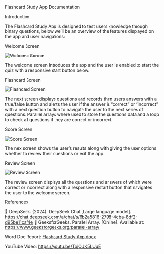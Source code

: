 Flashcard Study App Documentation

Introduction 

The Flashcard Study App is designed to test users knowledge through binary questions, below we’ll be an overview of the features displayed on the app and user navigations:

Welcome Screen
 
![Welcome Screen](https://github.com/user-attachments/assets/3bcc6074-aea3-449d-95a9-19cdceccb949)

The welcome screen Introduces the app and the user is enabled to start the quiz with a responsive start button below.

Flashcard Screen

 ![Flashcard Screen](https://github.com/user-attachments/assets/a6190cbe-050f-4ea1-af48-641ea5c72a45)

The next screen displays questions and records then users answers with a true/false button and alerts the user if the answer is “correct” or “incorrect” with a next question button to navigate the user to the next series of questions. Parallel arrays where used to store the questions data and a loop to check all questions if they are correct or incorrect.

Score Screen

 ![Score Screen](https://github.com/user-attachments/assets/45bd7fa3-1e5a-4f5e-8d79-765cd11282d5)


The nex screen shows the user’s results along with giving the user options whether to review their questions or exit the app.






Review Screen
 
![Review Screen](https://github.com/user-attachments/assets/871296e6-3b9e-4ff8-90d0-866be7217799)

The review screen displays all the questions and answers of which were correct or incorrect along with a responsive restart button that navigates the user to the welcome screen.






References

	DeepSeek. (2024). DeepSeek Chat [Large language model]. https://chat.deepseek.com/a/chat/s/6b2a5816-2798-4cba-8df2-d95be11caf4e
	GeeksforGeeks. Parallel Array. [Online]. Available at: https://www.geeksforgeeks.org/parallel-array/

Word Doc Report: [Flashcard Study App.docx](https://github.com/user-attachments/files/20358716/Flashcard.Study.App.docx)

YouTube Video: https://youtu.be/TojOUK5LUuE

